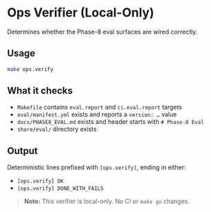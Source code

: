 # Ops Verifier (Local-Only)

Determines whether the Phase-8 eval surfaces are wired correctly.

## Usage
```bash
make ops.verify
```

## What it checks

* `Makefile` contains `eval.report` and `ci.eval.report` targets
* `eval/manifest.yml` exists and reports a `version: …` value
* `docs/PHASE8_EVAL.md` exists and header starts with `# Phase-8 Eval`
* `share/eval/` directory exists

## Output

Deterministic lines prefixed with `[ops.verify]`, ending in either:

* `[ops.verify] OK`
* `[ops.verify] DONE_WITH_FAILS`

> **Note:** This verifier is local-only. No CI or `make go` changes.
